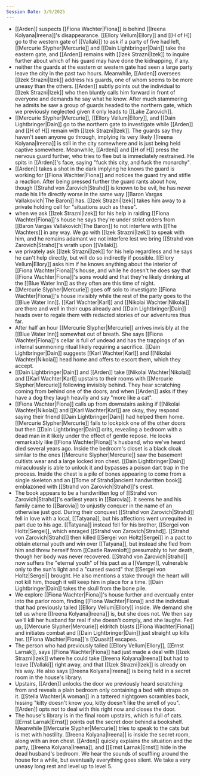 ```yaml
---
Session Date: 3/9/2025
---
```

- [[Arden]] suspects [[Fiona Wachter|Fiona]] is behind [[Ireena Kolyana|Ireena]]'s disappearance. [[Ellory Vellum|Ellory]] and [[H of H]] go to the western gate of [[Vallaki]] to ask if a party of five had left, [[Mercurie Slypher|Mercurie]] and [[Dain Lightbringer|Dain]] take the eastern gate, and [[Arden]] remains with [[Izek Strazni|Izek]] to inquire further about which of his guard may have done the kidnapping, if any.
- neither the guards at the eastern or western gate had seen a large party leave the city in the past two hours. Meanwhile, [[Arden]] oversees [[Izek Strazni|Izek]] address his guards, one of whom seems to be more uneasy than the others. [[Arden]] subtly points out the individual to [[Izek Strazni|Izek]] who then bluntly calls him forward in front of everyone and demands he say what he know. After much stammering he admits he saw a group of guards headed to the northern gate, which we previously neglected given it only leads to [[Lake Zarovich]].
- [[Mercurie Slypher|Mercurie]], [[Ellory Vellum|Ellory]], and [[Dain Lightbringer|Dain]] go to the northern gate to investigate while [[Arden]] and [[H of H]] remain with [[Izek Strazni|Izek]]. The guards say they haven't seen anyone go through, implying its very likely [[Ireena Kolyana|Ireena]] is still in the city somewhere and is just being held captive somewhere. Meanwhile, [[Arden]] and [[H of H]] press the nervous guard further, who tries to flee but is immediately restrained. He spits in [[Arden]]'s face, saying "fuck this city, and fuck the monarchy".
- [[Arden]] takes a shot in the dark implying he knows the guard is working for [[Fiona Wachter|Fiona]] and notices the guard try and stifle a reaction. After being pressed further the guard rants about how, though [[Strahd von Zarovich|Strahd]] is known to be evil, he has never made his life directly worse in the same way [[Baron Vargas Vallakovich|The Baron]] has. [[Izek Strazni|Izek]] takes him away to a private holding cell for "situations such as these".
- when we ask [[Izek Strazni|Izek]] for his help in raiding [[Fiona Wachter|Fiona]]'s house he says they're under strict orders from [[Baron Vargas Vallakovich|The Baron]] to not interfere with [[The Wachters]] in any way. We go with [[Izek Strazni|Izek]] to speak with him, and he remains adamant we not interfere lest we bring [[Strahd von Zarovich|Strahd]]'s wrath upon [[Vallaki]].
- we privately ask [[Izek Strazni|Izek]] for his help regardless and he says he can't help directly, but will do so indirectly if possible. [[Ellory Vellum|Ellory]] asks him if he knows anything about the interior of [[Fiona Wachter|Fiona]]'s house, and while he doesn't he does say that [[Fiona Wachter|Fiona]]'s sons would and that they're likely drinking at the [[Blue Water Inn]] as they often are this time of night.
- [[Mercurie Slypher|Mercurie]] goes off solo to investigate [[Fiona Wachter|Fiona]]'s house invisibly while the rest of the party goes to the [[Blue Water Inn]]. [[Karl Wachter|Karl]] and [[Nikolai Wachter|Nikolai]] are there and well in their cups already and [[Dain Lightbringer|Dain]] heads over to regale them with redacted stories of our adventures thus far.
- After half an hour [[Mercurie Slypher|Mercurie]] arrives invisibly at the [[Blue Water Inn]] somewhat out of breath. She says [[Fiona Wachter|Fiona]]'s cellar is full of undead and has the trappings of an infernal summoning ritual likely requiring a sacrifice. [[Dain Lightbringer|Dain]] suggests [[Karl Wachter|Karl]] and [[Nikolai Wachter|Nikolai]] head home and offers to escort them, which they accept.
- [[Dain Lightbringer|Dain]] and [[Arden]] take [[Nikolai Wachter|Nikolai]] and [[Karl Wachter|Karl]] upstairs to their rooms with [[Mercurie Slypher|Mercurie]] following invisibly behind. They hear scratching coming from behind one of the doors, and when [[Arden]] asks if they have a dog they laugh heavily and say "more like a cat".
- [[Fiona Wachter|Fiona]] calls up from downstairs asking if [[Nikolai Wachter|Nikolai]] and [[Karl Wachter|Karl]] are okay, they respond saying their friend [[Dain Lightbringer|Dain]] had helped them home. [[Mercurie Slypher|Mercurie]] fails to lockpick one of the other doors but then [[Dain Lightbringer|Dain]] crits, revealing a bedroom with a dead man in it likely under the effect of gentle repose. He looks remarkably like [[Fiona Wachter|Fiona]]'s husband, who we've heard died several years ago. Inside the bedroom's closet is a black cloak similar to the ones [[Mercurie Slypher|Mercurie]] saw the basement cultists wear and a large locked iron chest. [[Dain Lightbringer|Dain]] miraculously is able to unlock it and bypasses a poison dart trap in the process. Inside the chest is a pile of bones appearing to come from a single skeleton and an [[Tome of Strahd|ancient handwritten book]] emblazoned with [[Strahd von Zarovich|Strahd]]'s crest.
- The book appears to be a handwritten log of [[Strahd von Zarovich|Strahd]]'s earliest years in [[Barovia]]. It seems he and his family came to [[Barovia]] to unjustly conquer in the name of an otherwise just god. During their conquest [[Strahd von Zarovich|Strahd]] fell in love with a local, [[Tatyana]], but his affections went unrequited in part due to his age. [[Tatyana]] instead fell for his brother, [[Sergei von Holtz|Sergei]], which enraged [[Strahd von Zarovich|Strahd]]. [[Strahd von Zarovich|Strahd]] then killed [[Sergei von Holtz|Sergei]] in a pact to obtain eternal youth and win over [[Tatyana]], but instead she fled from him and threw herself from [[Castle Ravenloft]] presumably to her death, though her body was never recovered. [[Strahd von Zarovich|Strahd]] now suffers the "eternal youth" of his pact as a [[Vampyr]], vulnerable only to the sun's light and a "cursed sword" that [[Sergei von Holtz|Sergei]] brought. He also mentions a stake through the heart will not kill him, though it will keep him in place for a time. [[Dain Lightbringer|Dain]] takes the skull from the bone pile.
- We explore [[Fiona Wachter|Fiona]]'s house further and eventually enter into the parlor room, finding [[Fiona Wachter|Fiona]] and the individual that had previously tailed [[Ellory Vellum|Ellory]] inside. We demand she tell us where [[Ireena Kolyana|Ireena]] is, but she does not. We then say we'll kill her husband for real if she doesn't comply, and she laughs. Fed up, [[Mercurie Slypher|Mercurie]] eldritch blasts [[Fiona Wachter|Fiona]] and initiates combat and [[Dain Lightbringer|Dain]] just straight up kills her. [[Fiona Wachter|Fiona]]'s [[Quasit]] escapes.
- The person who had previously tailed [[Ellory Vellum|Ellory]], [[Ernst Larnak]], says [[Fiona Wachter|Fiona]] had just made a deal with [[Izek Strazni|Izek]] where he could take [[Ireena Kolyana|Ireena]] but had to leave [[Vallaki]] right away, and that [[Izek Strazni|Izek]] is already on his way. He also says [[Ireena Kolyana|Ireena]] is being held in a secret room in the house's library.
- Upstairs, [[Arden]] unlocks the door we previously heard scratching from and reveals a plain bedroom only containing a bed with straps on it. [[Stella Wachter|A woman]] in a tattered nightgown scrambles back, hissing "kitty doesn't know you, kitty doesn't like the smell of you". [[Arden]] opts not to deal with this right now and closes the door.
- The house's library is in the final room upstairs, which is full of cats. [[Ernst Larnak|Ernst]] points out the secret door behind a bookshelf. Meanwhile [[Mercurie Slypher|Mercurie]] tries to speak to the cats but is met with hostility. [[Ireena Kolyana|Ireena]] is inside the secret room, along with an iron chest. [[Arden]] quickly explains the situation and the party, [[Ireena Kolyana|Ireena]], and [[Ernst Larnak|Ernst]] hide in the dead husband's bedroom. We hear the sounds of scuffling around the house for a while, but eventually everything goes silent. We take a very uneasy long rest and level up to level 5.